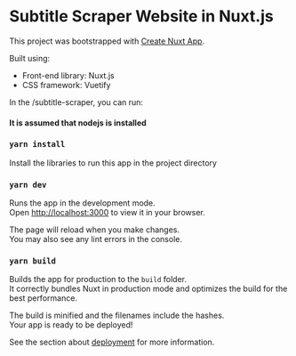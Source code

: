 # Subtitle Scraper Website in Nuxt.js

This project was bootstrapped with [Create Nuxt App](https://github.com/nuxt/create-nuxt-app).

Built using:

- Front-end library: Nuxt.js
- CSS framework: Vuetify

In the /subtitle-scraper, you can run:
#### It is assumed that nodejs is installed

### `yarn install`
Install the libraries to run this app in the project directory

### `yarn dev`

Runs the app in the development mode.\
Open [http://localhost:3000](http://localhost:3000) to view it in your browser.

The page will reload when you make changes.\
You may also see any lint errors in the console.

### `yarn build`

Builds the app for production to the `build` folder.\
It correctly bundles Nuxt in production mode and optimizes the build for the best performance.

The build is minified and the filenames include the hashes.\
Your app is ready to be deployed!

See the section about [deployment](https://nuxtjs.org/deployments/) for more information.